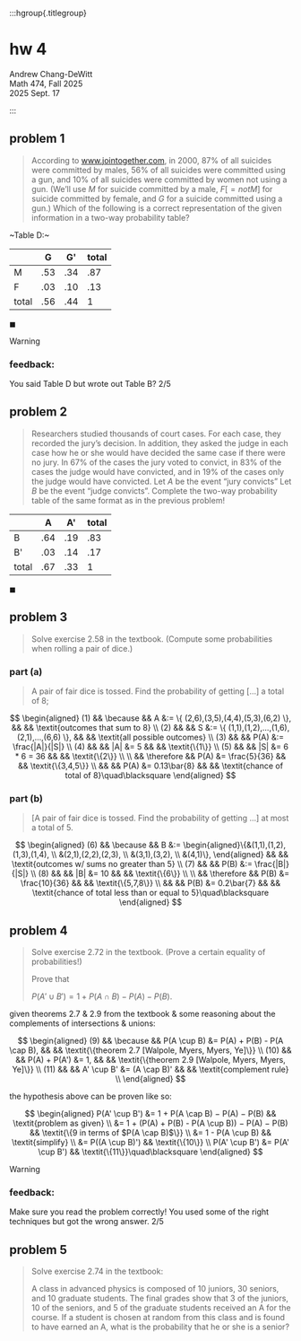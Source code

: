 :::hgroup{.titlegroup}

# hw 4

Andrew Chang-DeWitt \
Math 474, Fall 2025 \
2025 Sept. 17

:::

## problem 1

> According to www.jointogether.com, in 2000, 87% of all suicides were
> committed by males, 56% of all suicides were committed using a gun, and 10%
> of all suicides were committed by women not using a gun. (We’ll use $M$ for
> suicide committed by a male, $F[= not M]$ for suicide committed by female,
> and $G$ for a suicide committed using a gun.) Which of the following is a
> correct representation of the given information in a two-way probability
> table?

~Table D:~

|       | G   | G'  | total |
| ----- | --- | --- | ----- |
| M     | .53 | .34 | .87   |
| F     | .03 | .10 | .13   |
| total | .56 | .44 | 1     |

$\blacksquare$

> [!WARNING]
>
> ### feedback:
>
> You said Table D but wrote out Table B? 2/5

## problem 2

> Researchers studied thousands of court cases. For each case, they recorded
> the jury’s decision. In addition, they asked the judge in each case how he or
> she would have decided the same case if there were no jury. In 67% of the
> cases the jury voted to convict, in 83% of the cases the judge would have
> convicted, and in 19% of the cases only the judge would have convicted. Let $A$
> be the event “jury convicts” Let $B$ be the event “judge convicts”. Complete
> the two-way probability table of the same format as in the previous problem!

|       | A   | A'  | total |
| ----- | --- | --- | ----- |
| B     | .64 | .19 | .83   |
| B'    | .03 | .14 | .17   |
| total | .67 | .33 | 1     |

$\blacksquare$

## problem 3

> Solve exercise 2.58 in the textbook. (Compute some probabilities when rolling
> a pair of dice.)

### part (a)

> A pair of fair dice is tossed. Find the probability of getting [...] a total of 8;

$$
\begin{aligned}
 (1) && \because   && A &:= \{ (2,6),(3,5),(4,4),(5,3),(6,2) \}, && &&
   \textit{outcomes that sum to 8} \\
 (2) &&            && S &:= \{ (1,1),(1,2),...,(1,6),(2,1),...,(6,6) \}, && &&
   \textit{all possible outcomes} \\
 (3) &&            && P(A) &:= \frac{|A|}{|S|}
\\
 (4) &&            && |A| &= 5          && && \textit{\{1\}} \\
 (5) &&            && |S| &= 6 * 6 = 36 && && \textit{\{2\}} \\
\\
     && \therefore && P(A) &= \frac{5}{36} && && \textit{\{3,4,5\}} \\
     &&            && P(A) &= 0.13\bar{8}  && &&
  \textit{chance of total of 8}\quad\blacksquare
\end{aligned}
$$

### part (b)

> [A pair of fair dice is tossed. Find the probability of getting ...] at most a total of 5.

$$
\begin{aligned}
 (6) && \because   && B &:= \begin{aligned}\{&(1,1),(1,2),(1,3),(1,4), \\
                                             &(2,1),(2,2),(2,3), \\
                                             &(3,1),(3,2), \\
                                             &(4,1)\},
                            \end{aligned} && &&
   \textit{outcomes w/ sums no greater than 5} \\
 (7) &&            && P(B) &:= \frac{|B|}{|S|}
\\
 (8) &&            && |B| &= 10         && && \textit{\{6\}} \\
\\
     && \therefore && P(B) &= \frac{10}{36} && && \textit{\{5,7,8\}} \\
     &&            && P(B) &= 0.2\bar{7}    && &&
  \textit{chance of total less than or equal to 5}\quad\blacksquare
\end{aligned}
$$

## problem 4

> Solve exercise 2.72 in the textbook. (Prove a certain equality of
> probabilities!)
>
> Prove that
>
> $P(A' \cup B') = 1 + P(A \cap B) − P(A) − P(B)$.

given theorems 2.7 & 2.9 from the textbook & some reasoning about the complements of intersections & unions:

$$
\begin{aligned}
 (9) && \because  &&  P(A \cup B) &= P(A) + P(B) - P(A \cap B), && &&
  \textit{\{theorem 2.7 [Walpole, Myers, Myers, Ye]\}} \\
(10) &&           && P(A) + P(A') &= 1, && &&
  \textit{\{theorem 2.9 [Walpole, Myers, Myers, Ye]\}} \\
(11) &&           && A' \cup B' &= (A \cap B)' && &&
  \textit{complement rule} \\
\end{aligned}
$$

the hypothesis above can be proven like so:

$$
\begin{aligned}
P(A' \cup B') &= 1 + P(A \cap B) − P(A) − P(B)                 &&
    \textit{problem as given} \\
              &= 1 + (P(A) + P(B) - P(A \cup B)) − P(A) − P(B) &&
    \textit{\{9 in terms of $P(A \cap B)$\}} \\
              &= 1 - P(A \cup B)                               &&
    \textit{simplify} \\
              &= P((A \cup B)')                                &&
    \textit{\{10\}} \\
P(A' \cup B') &= P(A' \cup B')                                 &&
    \textit{\{11\}}\quad\blacksquare
\end{aligned}
$$

> [!WARNING]
>
> ### feedback:
>
> Make sure you read the problem correctly! You used some of the right techniques but got the wrong answer. 2/5

## problem 5

> Solve exercise 2.74 in the textbook:
>
> A class in advanced physics is composed of 10 juniors, 30 seniors, and 10
> graduate students. The final grades show that 3 of the juniors, 10 of the
> seniors, and 5 of the graduate students received an A for the course. If a
> student is chosen at random from this class and is found to have earned an A,
> what is the probability that he or she is a senior?
